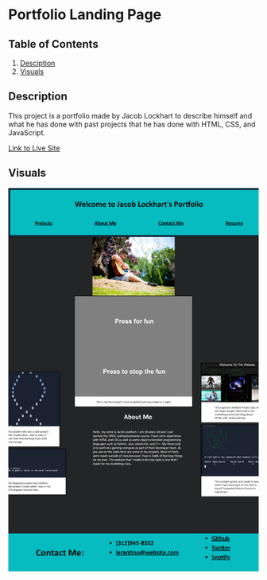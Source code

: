 # Portfolio Landing Page

## Table of Contents
1. [Desciption](#description)
2. [Visuals](#visuals)

## Description
This project is a portfolio made by Jacob Lockhart to describe himself and what he has done with past projects that he has done with HTML, CSS, and JavaScript. 

[Link to Live Site](https://Revilite.github.io/portfolio-landing-page/)

## Visuals

![Picture of live website](./photos/readme.png)